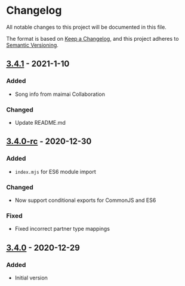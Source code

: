 # Changelog
All notable changes to this project will be documented in this file.

The format is based on [Keep a Changelog](https://keepachangelog.com/en/1.0.0/),
and this project adheres to [Semantic Versioning](https://semver.org/spec/v2.0.0.html).

## [3.4.1] - 2021-1-10
### Added
- Song info from maimai Collaboration
### Changed
- Update README.md

## [3.4.0-rc] - 2020-12-30
### Added
- `index.mjs` for ES6 module import
### Changed
- Now support conditional exports for CommonJS and ES6
### Fixed
- Fixed incorrect partner type mappings

## [3.4.0] - 2020-12-29
### Added
- Initial version

[3.4.1]: https://github.com/r-caea/arcaea-db/compare/v3.4.0-rc...v3.4.1
[3.4.0-rc]: https://github.com/r-caea/arcaea-db/compare/v3.4.0-rc...v3.4.0
[3.4.0]: https://github.com/r-caea/arcaea-db/releases/tag/v3.4.0
